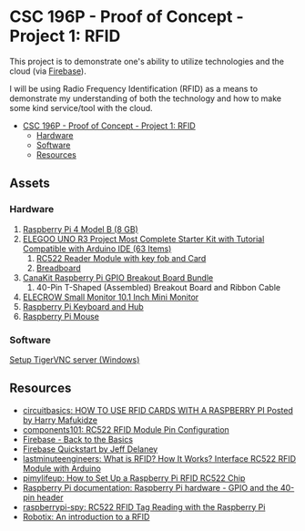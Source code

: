 # CSC 196P - Proof of Concept - Project 1: RFID

This project is to demonstrate one's ability to utilize technologies and the
cloud (via [Firebase](https://firebase.google.com/)).

I will be using Radio Frequency Identification (RFID) as a means to demonstrate
my understanding of both the technology and how to make some kind service/tool
with the cloud.

- [CSC 196P - Proof of Concept - Project 1: RFID](#csc-196p---proof-of-concept---project-1-rfid)
    - [Hardware](#hardware)
    - [Software](#software)
  - [Resources](#resources)

## Assets

### Hardware

1. [Raspberry Pi 4 Model B (8 GB)](https://www.raspberrypi.com/products/raspberry-pi-4-model-b/specifications/)
2. [ELEGOO UNO R3 Project Most Complete Starter Kit with Tutorial Compatible with Arduino IDE (63 Items)](https://www.amazon.com/gp/product/B01CZTLHGE/ref=ppx_yo_dt_b_search_asin_title?ie=UTF8&psc=1)
   1. [RC522 Reader Module with key fob and Card](https://www.amazon.com/SunFounder-Mifare-Reader-Arduino-Raspberry/dp/B07KGBJ9VG)
   2. [Breadboard](https://www.amazon.com/BB830-Solderless-Plug-BreadBoard-tie-Points/dp/B0040Z4QN8/ref=sr_1_1?crid=RA8UZ60586KY&dib=eyJ2IjoiMSJ9.iQcZZ-eAyQqEzQo4dHwB32MKalyzq4GZaioeVOzl7FJR0t6rDtX-aVJZudcf06LDI59FSTAdFAhLYDKOrMYKQ9myWkpLrDWU2HmKNkX0bJ8.P97ZdzIGA00xynAeSRNYlgWSAy39nUhXqaU-VnmzAYM&dib_tag=se&keywords=BB830+Breadboard&qid=1711091655&refinements=p_72%3A1248921011&rnid=1248919011&s=industrial&sprefix=bb830+breadboard%2Caps%2C255&sr=1-1)
3. [CanaKit Raspberry Pi GPIO Breakout Board Bundle](https://www.canakit.com/raspberry-pi-gpio-breakout-bundle.html)
   1. 40-Pin T-Shaped (Assembled) Breakout Board and Ribbon Cable
4. [ELECROW Small Monitor 10.1 Inch Mini Monitor](https://www.amazon.com/gp/product/B076GZVCP2/ref=ppx_yo_dt_b_search_asin_title?ie=UTF8&psc=1)
5. [Raspberry Pi Keyboard and Hub](https://www.raspberrypi.com/products/raspberry-pi-keyboard-and-hub/)
6. [Raspberry Pi Mouse](https://www.raspberrypi.com/products/raspberry-pi-mouse/)

### Software

[Setup TigerVNC server (Windows)](https://github.com/TigerVNC/tigervnc/wiki/Setup-TigerVNC-server-%28Windows%29)

## Resources

- [circuitbasics: HOW TO USE RFID CARDS WITH A RASPBERRY PI Posted by Harry Mafukidze](https://www.circuitbasics.com/what-is-an-rfid-reader-writer/)
- [components101: RC522 RFID Module Pin Configuration](https://components101.com/wireless/rc522-rfid-module)
- [Firebase - Back to the Basics](https://www.youtube.com/watch?v=q5J5ho7YUhA&ab_channel=Fireship)
- [Firebase Quickstart by Jeff Delaney](https://fireship.io/lessons/firebase-quickstart/)
- [lastminuteengineers: What is RFID? How It Works? Interface RC522 RFID Module with Arduino](https://lastminuteengineers.com/how-rfid-works-rc522-arduino-tutorial/)
- [pimylifeup: How to Set Up a Raspberry Pi RFID RC522 Chip](https://pimylifeup.com/raspberry-pi-rfid-rc522/)
- [Raspberry Pi documentation: Raspberry Pi hardware - GPIO and the 40-pin header](https://www.raspberrypi.com/documentation/computers/raspberry-pi.html)
- [raspberrypi-spy: RC522 RFID Tag Reading with the Raspberry Pi](https://www.raspberrypi-spy.co.uk/2018/02/rc522-rfid-tag-read-raspberry-pi/)
- [Robotix: An introduction to a RFID](https://www.robotix.in/tutorial/auto/RFID/)
